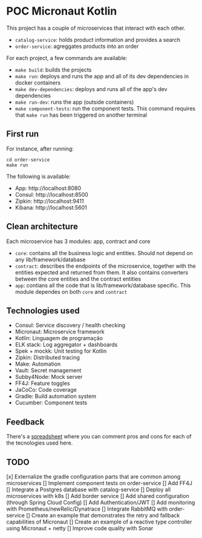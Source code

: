 # POC Micronaut Kotlin

This project has a couple of microservices that interact with each other.

- `catalog-service`: holds product information and provides a search
- `order-service`: agreggates products into an order

For each project, a few commands are available:

- `make build`: builds the projects
- `make run`: deploys and runs the app and all of its dev dependencies in docker containers
- `make dev-dependencies`: deploys and runs all of the app's dev dependencies
- `make run-dev`: runs the app (outside containers)
- `make component-tests`: run the component tests. This command requires that `make run` has been triggered on another terminal

## First run

For instance, after running:

```
cd order-service
make run
```

The following is available:

- App: http://localhost:8080
- Consul: http://localhost:8500
- Zipkin: http://localhost:9411
- Kibana: http://localhost:5601

## Clean architecture

Each microservice has 3 modules: app, contract and core

- `core`: contains all the business logic and entities. Should not depend on any lib/framework/database
- `contract`: describes the endpoints of the microservice, together with the entities expected and returned from them. It also contains converters between the core entities and the contract entities
- `app`: contians all the code that is lib/framework/database specific. This module dependes on both `core` and `contract`

## Technologies used

- Consul: Service discovery / health checking
- Micronaut: Microservice framework
- Kotlin: Linguagem de programação
- ELK stack: Log aggregator + dashboards
- Spek + mockk: Unit testing for Kotlin
- Zipkin: Distributed tracing
- Make: Automation
- Vault: Secret management
- Subby4Node: Mock server
- FF4J: Feature toggles
- JaCoCo: Code coverage
- Gradle: Build automation system
- Cucumber: Component tests

## Feedback

There's a [spreadsheet](https://docs.google.com/spreadsheets/d/1J5mbBrx1C_ZiXRZ01va3nK6MuXMHtm_WIOAOKIMhDog/edit#gid=0) where you can comment pros and cons for each of the tecnologies used here.

## TODO

[x] Externalize the gradle configuration parts that are common among microservices
[] Implement component tests on order-service
[] Add FF4J
[] Integrate a Postgres database with catalog-service
[] Deploy all microservices with k8s
[] Add border service
[] Add shared configuration (through Spring Cloud Config)
[] Add Authentication/JWT
[] Add monitoring with Prometheus/newRelic/Dynatrace
[] Integrate RabbitMQ with order-service
[] Create an example that demonstrates the retry and fallback capabilities of Micronaut
[] Create an example of a reactive type controller using Micronaut + netty
[] Improve code quality with Sonar
